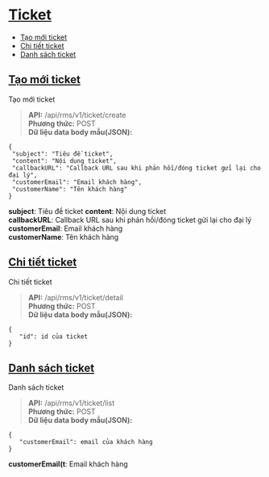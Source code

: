 # [Ticket](#ticket)
* [Tạo mới ticket](#tạo-mới-ticket)
* [Chi tiết ticket](#chi-tiết-ticket)
* [Danh sách ticket](#danh-sách-ticket)

## [Tạo mới ticket](#tạo-mới-ticket)
Tạo mới ticket
> **API:** /api/rms/v1/ticket/create  
> **Phương thức:** POST  
> **Dữ liệu data body mẫu(JSON):**   
```
{
 "subject": "Tiêu đề ticket",  
 "content": "Nội dung ticket",  
 "callbackURL": "Callback URL sau khi phản hồi/đóng ticket gửi lại cho đại lý",  
 "customerEmail": "Email khách hàng",
 "customerName": "Tên khách hàng"
}
```
**subject**: Tiêu đề ticket
**content**: Nội dung ticket  
**callbackURL**: Callback URL sau khi phản hồi/đóng ticket gửi lại cho đại lý  
**customerEmail**: Email khách hàng  
**customerName**: Tên khách hàng  


## [Chi tiết ticket](#chi-tiết-ticket)
Chi tiết ticket
> **API:** /api/rms/v1/ticket/detail  
> **Phương thức:** POST  
> **Dữ liệu data body mẫu(JSON):**   
```
{
   "id": id của ticket
}
```

## [Danh sách ticket](#danh-sách-ticket)
Danh sách ticket
> **API:** /api/rms/v1/ticket/list  
> **Phương thức:** POST  
> **Dữ liệu data body mẫu(JSON):**   
```
{
   "customerEmail": email của khách hàng
}
```

**customerEmail(t**: Email khách hàng  
